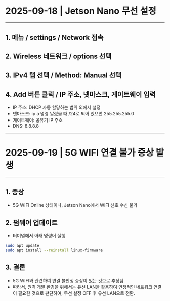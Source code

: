 # 2025-09-18 | Jetson Nano 무선 설정

---

## 1. 메뉴 / settings / Network 접속

## 2. Wireless 네트워크 / options 선택

## 3. IPv4 탭 선택 / Method: Manual 선택

## 4. Add 버튼 클릭 / IP 주소, 넷마스크, 게이트웨이 입력
- IP 주소: DHCP 자동 할당하는 범위 외에서 설정
- 넷마스크: ip a 명령 날렸을 때 /24로 되어 있으면 255.255.255.0
- 게이트웨이: 공유기 IP 주소
- DNS: 8.8.8.8

---

# 2025-09-19 | 5G WIFI 연결 불가 증상 발생

---

## 1. 증상
- 5G WIFI Online 상태이나, Jetson Nano에서 WIFI 신호 수신 불가

## 2. 펌웨어 업데이트
- 터미널에서 아래 명령어 실행
```bash
sudo apt update
sudo apt install --reinstall linux-firmware
```

## 3. 결론
- 5G WIFI와 관련하여 연결 불안정 증상이 있는 것으로 추정됨.
- 따라서, 원격 개발 환경을 위해서는 유선 LAN을 활용하여 안정적인 네트워크 연결이 필요한 것으로 판단하여, 무선 설정 OFF 후 유선 LAN으로 전환.